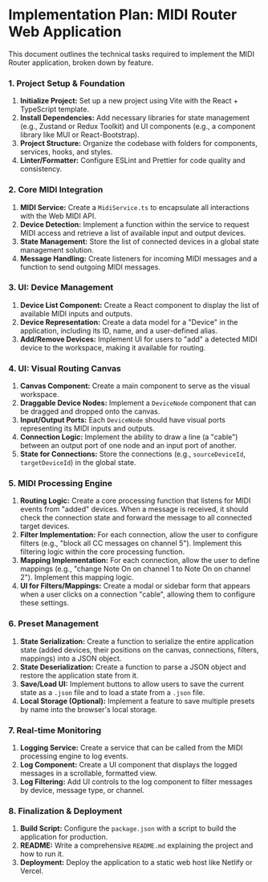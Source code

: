 # Implementation Plan: MIDI Router Web Application

This document outlines the technical tasks required to implement the MIDI Router application, broken down by feature.

### 1. Project Setup & Foundation
1.  **Initialize Project:** Set up a new project using Vite with the React + TypeScript template.
2.  **Install Dependencies:** Add necessary libraries for state management (e.g., Zustand or Redux Toolkit) and UI components (e.g., a component library like MUI or React-Bootstrap).
3.  **Project Structure:** Organize the codebase with folders for components, services, hooks, and styles.
4.  **Linter/Formatter:** Configure ESLint and Prettier for code quality and consistency.

### 2. Core MIDI Integration
1.  **MIDI Service:** Create a `MidiService.ts` to encapsulate all interactions with the Web MIDI API.
2.  **Device Detection:** Implement a function within the service to request MIDI access and retrieve a list of available input and output devices.
3.  **State Management:** Store the list of connected devices in a global state management solution.
4.  **Message Handling:** Create listeners for incoming MIDI messages and a function to send outgoing MIDI messages.

### 3. UI: Device Management
1.  **Device List Component:** Create a React component to display the list of available MIDI inputs and outputs.
2.  **Device Representation:** Create a data model for a "Device" in the application, including its ID, name, and a user-defined alias.
3.  **Add/Remove Devices:** Implement UI for users to "add" a detected MIDI device to the workspace, making it available for routing.

### 4. UI: Visual Routing Canvas
1.  **Canvas Component:** Create a main component to serve as the visual workspace.
2.  **Draggable Device Nodes:** Implement a `DeviceNode` component that can be dragged and dropped onto the canvas.
3.  **Input/Output Ports:** Each `DeviceNode` should have visual ports representing its MIDI inputs and outputs.
4.  **Connection Logic:** Implement the ability to draw a line (a "cable") between an output port of one node and an input port of another.
5.  **State for Connections:** Store the connections (e.g., `sourceDeviceId`, `targetDeviceId`) in the global state.

### 5. MIDI Processing Engine
1.  **Routing Logic:** Create a core processing function that listens for MIDI events from "added" devices. When a message is received, it should check the connection state and forward the message to all connected target devices.
2.  **Filter Implementation:** For each connection, allow the user to configure filters (e.g., "block all CC messages on channel 5"). Implement this filtering logic within the core processing function.
3.  **Mapping Implementation:** For each connection, allow the user to define mappings (e.g., "change Note On on channel 1 to Note On on channel 2"). Implement this mapping logic.
4.  **UI for Filters/Mappings:** Create a modal or sidebar form that appears when a user clicks on a connection "cable", allowing them to configure these settings.

### 6. Preset Management
1.  **State Serialization:** Create a function to serialize the entire application state (added devices, their positions on the canvas, connections, filters, mappings) into a JSON object.
2.  **State Deserialization:** Create a function to parse a JSON object and restore the application state from it.
3.  **Save/Load UI:** Implement buttons to allow users to save the current state as a `.json` file and to load a state from a `.json` file.
4.  **Local Storage (Optional):** Implement a feature to save multiple presets by name into the browser's local storage.

### 7. Real-time Monitoring
1.  **Logging Service:** Create a service that can be called from the MIDI processing engine to log events.
2.  **Log Component:** Create a UI component that displays the logged messages in a scrollable, formatted view.
3.  **Log Filtering:** Add UI controls to the log component to filter messages by device, message type, or channel.

### 8. Finalization & Deployment
1.  **Build Script:** Configure the `package.json` with a script to build the application for production.
2.  **README:** Write a comprehensive `README.md` explaining the project and how to run it.
3.  **Deployment:** Deploy the application to a static web host like Netlify or Vercel.
